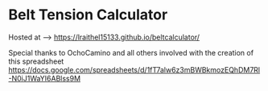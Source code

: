 # Belt Tension Calculator
Hosted at --> https://lraithel15133.github.io/beltcalculator/


Special thanks to OchoCamino and all others involved with the creation of this spreadsheet https://docs.google.com/spreadsheets/d/1fT7alw6z3mBWBkmozEQhDM7Rl-N0iJ1WaYI6ABlss9M
